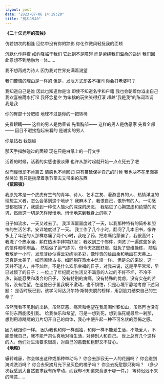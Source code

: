 ```yaml
---
layout: post
date: "2023-07-06 14:19:28"
title: "別れ1940"
---
```

**《二十亿光年的孤独》**

仿若初次的相逢
回忆中没有你的踪影
你化作微风轻抚我的面颊

沉默化作静夜
如约降临于我们
它此刻不是障碍
而是萦绕我们温柔的遥远
我们因此意想不到地融为一体……

我不想再成为诗人
因为我对世界充满着渴望

我们苦恼的理由是一样的
但是，发泄方式却各不相同
你会打老婆吗？

我知道自己是谁
因此也知道你是谁
即使不知道名字和户籍
我也会朝着你溢出自己
我欢喜被雨水打湿
我怀念星空
为笨拙的玩笑笑得打滚
超越“我是我”的陈词滥调
我是我

你的臀部十分肥硕
地球不过是你的一把转椅

先看眼睛——
这样的男人是伪善者
先看胸部——
这样的男人是伪恶家
先看全部——
因目不暇接抱起来看的
是诚实的男人

你是钻石
我是碳

那天手指触碰过的面颊
现在只是白纸上的一行文字

活着的时候，活着的实感也很淡薄
也许从那时起就开始一点点死去了吧

然而憧憬却不肯离去
情感也不肯回归
只有蔓延保护自己的时候
我也决不在里面突然哭泣
我只是揣摩着季节带去又带来的东西
<br>
**《荒原狼》**

我原先本是一个虎虎有生气的青年、诗人、艺术之友、漫游世界的人、热情洋溢的理想主义者，怎么会落到这个地步？
我麻木了，我恨自己，恨所有的人，一切感觉都迟钝了，我感到一种使人恼火的深深的厌恶，
我陷进了心胸空虚和绝望的泥坑，然而这一切是怎样慢慢地、悄悄地来到我身上的呢？

日子如流水，一天又过去了。
我浑浑噩噩度过了一天，以我那种特有的简朴和胆怯的生活艺术，安详地度过了一天。
我工作了几个小时，翻阅了几本旧书，像许多上了年纪的人那样疼痛了两个小时，我吃了药，把疼痛给蒙骗了，我很高兴；
我洗了个热水澡，躺在热水中非常舒服；
我收到三个邮件，浏览了一遍这些多余的信件和印刷品，
然后做了运气练习，但今天贪图舒服，就免了思维操练，
随后我散步一小时，发现薄纱似得云彩绚丽多彩，像珍贵的绘画柔和地画在天幕上。
这真是太美了，如同阅读古书，如同躺在热水中洗澡一样。
但是总的来说，这一天并不迷人，并不灿烂，不是什么欢乐幸福的日子，对我来说，这是平平常常，早已过惯了的日子；
一位上了年纪而对生活又不满意的人过的不好不坏，不冷不热，尚能忍受和凑合的日子，
没有特别的病痛，没有特殊的忧虑，没有实在的苦恼，没有绝望，在这些日子里我既不激动，也不惧怕，只是心境平静地考虑下述问题：
是否时辰已到，该学习阿达贝尔特·斯特夫脱的榜样，用刮脸刀结束自己的生命？

虽然我看不见别的出路，虽然厌恶、痛苦和绝望在我周围堆积如山，虽然再也没有任何东西能吸引我。
给我快乐和希望，可是一想到死，想到临死呢最后一刹那，想到用凉飕飕的刀片切开自己的肉体，我心中便升起一种不可名状的恐怖之感。

因为我跟你一样。
因为我也和你一样孤独，和你一样不能爱生活，不能爱人，不能爱我自己，我不能严肃认真地对待生活，对待别人和自己。
世上总有几个这样的人，他们对生活要求很高，对自己的愚蠢和粗野又不甘心。
<br>
**《地粮》**

辗转难寐，你会做出这种或那种举动吗？
你会去那寂无一人的花园吗？
你会跑到海滩洗浴吗？
你会去采摘月光下呈灰色的橘子吗？
你会去抚慰那只狗吗？
（多少次我感到大自然要求我有所举动，而我却不知道究竟该干哪一件。）
等待迟迟不来的睡意......